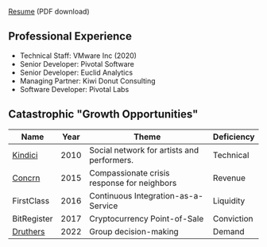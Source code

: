 [Resume](https://raw.githubusercontent.com/gavmor/gavmor.github.io/f115d11106fbaa54202a23a7537245a145086655/Resume%20-%20Gavin%20Morgan.pdf) (PDF download)

## Professional Experience
- Technical Staff: VMware Inc (2020)
- Senior Developer: Pivotal Software
- Senior Developer: Euclid Analytics
- Managing Partner: Kiwi Donut Consulting
- Software Developer: Pivotal Labs

## Catastrophic "Growth Opportunities"

| Name                                        	| Year    	| Theme                                       	| Deficiency 	|
|---------------------------------------------	|---------	|---------------------------------------------	|------------	|
| [Kindici](https://angel.co/company/kindici) 	| 2010    	| Social network for artists and performers.  	| Technical  	|
| [Concrn](https://concrn.org/)               	| 2015    	| Compassionate crisis response for neighbors 	| Revenue    	|
| FirstClass                                  	| 2016    	| Continuous Integration-as-a-Service         	| Liquidity  	|
| BitRegister                                 	| 2017    	| Cryptocurrency Point-of-Sale                	| Conviction 	|
| [Druthers](https://druthers.app)            	| 2022    	| Group decision-making                       	| Demand      |
